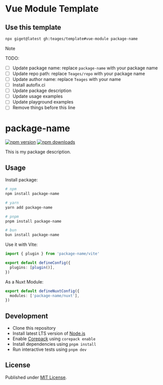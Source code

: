 # Vue Module Template

## Use this template

```bash
npx giget@latest gh:teages/template#vue-module package-name
```

> [!NOTE]
> TODO:
> - [ ] Update package name: replace `package-name` with your package name
> - [ ] Update repo path: replace `Teages/repo` with your package name
> - [ ] Update author name: replace `Teages` with your name
> - [ ] Install autofix.ci
> - [ ] Update package description
> - [ ] Update usage examples
> - [ ] Update playground examples
> - [ ] Remove things before this line

# package-name

[![npm version][npm-version-src]][npm-version-href]
[![npm downloads][npm-downloads-src]][npm-downloads-href]

<!-- [![bundle][bundle-src]][bundle-href] -->
<!-- [![Codecov][codecov-src]][codecov-href] -->

This is my package description.

## Usage

Install package:

```sh
# npm
npm install package-name

# yarn
yarn add package-name

# pnpm
pnpm install package-name

# bun
bun install package-name
```

Use it with Vite:

```ts
import { plugin } from 'package-name/vite'

export default defineConfig({
  plugins: [plugin()],
})
```

As a Nuxt Module:

```ts
export default defineNuxtConfig({
  modules: ['package-name/nuxt'],
})
```

## Development

- Clone this repository
- Install latest LTS version of [Node.js](https://nodejs.org/en/)
- Enable [Corepack](https://github.com/nodejs/corepack) using `corepack enable`
- Install dependencies using `pnpm install`
- Run interactive tests using `pnpm dev`

## License

Published under [MIT License](./LICENSE).

<!-- Badges -->

[npm-version-src]: https://img.shields.io/npm/v/package-name?style=flat&color=blue
[npm-version-href]: https://npmjs.com/package/package-name
[npm-downloads-src]: https://img.shields.io/npm/dm/package-name?style=flat&color=blue
[npm-downloads-href]: https://npmjs.com/package/package-name

<!-- [codecov-src]: https://img.shields.io/codecov/c/gh/Teages/repo/main?style=flat&color=blue
[codecov-href]: https://codecov.io/gh/Teages/repo

[bundle-src]: https://img.shields.io/bundlephobia/minzip/package-name?style=flat&color=blue
[bundle-href]: https://bundlephobia.com/result?p=package-name -->
